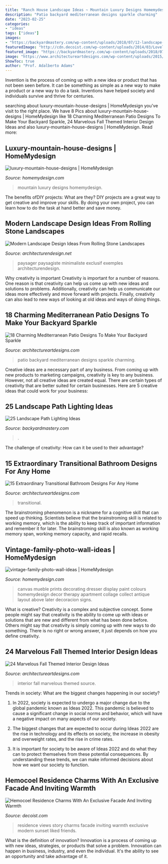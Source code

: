 ```yaml
---
title: "Ranch House Landscape Ideas ~ Mountain Luxury Designs Homemydesign"
description: "Patio backyard mediterranean designs sparkle charming"
date: "2023-02-25"
categories:
- "ideas"
tags: ["ideas"]
images:
- "https://backyardmastery.com/wp-content/uploads/2018/07/12-landscape-path-lighting.jpg"
featuredImage: "http://cdn.decoist.com/wp-content/uploads/2014/03/Lovely-city-skyline-views-after-sunset.jpg"
featured_image: "https://backyardmastery.com/wp-content/uploads/2018/07/12-landscape-path-lighting.jpg"
image: "https://www.architectureartdesigns.com/wp-content/uploads/2015/07/18-Charming-Mediterranean-Patio-Designs-To-Make-Your-Backyard-Sparkle-4.jpg"
ShowToc: true
author: "Prof. Adalberto Adams"
---
```



Invention is the process of coming up with a new idea or product that has not been seen before. It can be something as simple as a new way to make a product or a new way to do a task. Inventions have helped society and individuals survive and thrive for centuries.

	

		
searching about luxury-mountain-house-designs | HomeMydesign you've visit to the right place. We have 8 Pics about luxury-mountain-house-designs | HomeMydesign like 18 Charming Mediterranean Patio Designs To Make Your Backyard Sparkle, 24 Marvelous Fall Themed Interior Design Ideas and also luxury-mountain-house-designs | HomeMydesign. Read more:
		
    
## Luxury-mountain-house-designs | HomeMydesign

<img loading=lazy src="https://homemydesign.com/wp-content/uploads/2014/08/luxury-mountain-house-designs.jpg" onerror="this.onerror=null;this.src='https://tse1.mm.bing.net/th?id=OIP.P_1xim-o9WyQfpZrJUnCWAHaKZ&amp;pid=15.1';" alt="luxury-mountain-house-designs | HomeMydesign">

_Source: homemydesign.com_

>mountain luxury designs homemydesign. 

	

The benefits ofDIY projects: What are they?
DIY projects are a great way to get creative and improve your skills. By doing your own project, you can learn how to do the task at hand better and save money.

    
## Modern Landscape Design Ideas From Rolling Stone Landscapes

<img loading=lazy src="https://cdn.architecturendesign.net/wp-content/uploads/2014/06/13928.jpeg" onerror="this.onerror=null;this.src='https://tse4.mm.bing.net/th?id=OIP.EPG7cImoEHFKKJ8vi-MH_QHaE6&amp;pid=15.1';" alt="Modern Landscape Design Ideas From Rolling Stone Landscapes">

_Source: architecturendesign.net_

>paysager paysagiste minimaliste exclusif exemples architecturendesign. 

	

Why creativity is important
Creativity is important for a number of reasons. One reason is that creativity can help us come up with new ideas and solutions to problems. Additionally, creativity can help us communicate our ideas more effectively and move forward with projects. Finally, creativity can also lead to new ways of looking at old ideas and ways of doing things.

    
## 18 Charming Mediterranean Patio Designs To Make Your Backyard Sparkle

<img loading=lazy src="https://www.architectureartdesigns.com/wp-content/uploads/2015/07/18-Charming-Mediterranean-Patio-Designs-To-Make-Your-Backyard-Sparkle-4.jpg" onerror="this.onerror=null;this.src='https://tse2.mm.bing.net/th?id=OIP.JV5455zlKiKeTPkj9FXVqAHaJ9&amp;pid=15.1';" alt="18 Charming Mediterranean Patio Designs To Make Your Backyard Sparkle">

_Source: architectureartdesigns.com_

>patio backyard mediterranean designs sparkle charming. 

	

Creative ideas are a necessary part of any business. From coming up with new products to marketing campaigns, creativity is key to any business. However, not all creative ideas are created equal. There are certain types of creativity that are better suited for certain businesses. Here are 5 creative ideas that could work for your business:

    
## 25 Landscape Path Lighting Ideas

<img loading=lazy src="https://backyardmastery.com/wp-content/uploads/2018/07/12-landscape-path-lighting.jpg" onerror="this.onerror=null;this.src='https://tse1.mm.bing.net/th?id=OIP.5VplijFXo_IVi0P1tBC6kQHaLI&amp;pid=15.1';" alt="25 Landscape Path Lighting Ideas">

_Source: backyardmastery.com_

>. 

	

The challenge of creativity: How can it be used to their advantage?
 

    
## 15 Extraordinary Transitional Bathroom Designs For Any Home

<img loading=lazy src="https://www.architectureartdesigns.com/wp-content/uploads/2014/09/15-Extraordinary-Transitional-Bathroom-Designs-For-Any-Home-1.jpg" onerror="this.onerror=null;this.src='https://tse3.mm.bing.net/th?id=OIP.P2hSwvcmkemwOJCMrJrkcQHaIm&amp;pid=15.1';" alt="15 Extraordinary Transitional Bathroom Designs For Any Home">

_Source: architectureartdesigns.com_

>transitional. 

	

The brainstroming phenomenon is a nickname for a cognitive skill that can speed up thinking. Scientists believe that the brainstroming skill is related to working memory, which is the ability to keep track of important information and remember it for later. The brainstroming skill is also known as working memory span, working memory capacity, and rapid recalls.

    
## Vintage-family-photo-wall-ideas | HomeMydesign

<img loading=lazy src="https://homemydesign.com/wp-content/uploads/2014/09/vintage-family-photo-wall-ideas.jpg" onerror="this.onerror=null;this.src='https://tse4.mm.bing.net/th?id=OIP.nKxM_zZkYeDTL3TlyhCWhgHaJ6&amp;pid=15.1';" alt="vintage-family-photo-wall-ideas | HomeMydesign">

_Source: homemydesign.com_

>canvas mueble prints decorating dresser display paint colours homemydesign decor therapy apartment collage collect antique layout above later decoracion signs. 

	

What is creative?
Creativity is a complex and subjective concept. Some people might say that creativity is the ability to come up with ideas or solutions that are new and different from what has been done before. Others might say that creativity is simply coming up with new ways to do something. There is no right or wrong answer, it just depends on how you define creativity.

    
## 24 Marvelous Fall Themed Interior Design Ideas

<img loading=lazy src="https://www.architectureartdesigns.com/wp-content/uploads/2013/10/73.jpg" onerror="this.onerror=null;this.src='https://tse3.mm.bing.net/th?id=OIP.Yj3Rtgp270bNv0d-KukKxwHaHk&amp;pid=15.1';" alt="24 Marvelous Fall Themed Interior Design Ideas">

_Source: architectureartdesigns.com_

>interior fall marvelous themed source. 

	

Trends in society: What are the biggest changes happening in our society?
1. In 2022, society is expected to undergo a major change due to the global pandemic known as Ideas 2022. This pandemic is believed to cause a significant change in social norms and behavior, which will have a negative impact on many aspects of our society.
2. The biggest changes that are expected to occur during Ideas 2022 are the rise in technology and its effects on society, the increase in obesity and overweight rates, and the rise in crime rates.

3. It is important for society to be aware of Ideas 2022 and do what they can to protect themselves from these potential consequences. By understanding these trends, we can make informed decisions about how we want our society to function.

    
## Hemocoel Residence Charms With An Exclusive Facade And Inviting Warmth

<img loading=lazy src="http://cdn.decoist.com/wp-content/uploads/2014/03/Lovely-city-skyline-views-after-sunset.jpg" onerror="this.onerror=null;this.src='https://tse3.mm.bing.net/th?id=OIP.QQDbQh712dyMNOzXvPnAMQHaEz&amp;pid=15.1';" alt="Hemocoel Residence Charms With An Exclusive Facade And Inviting Warmth">

_Source: decoist.com_

>residence views story charms facade inviting warmth exclusive modern sunset liked friends. 

	

What is the definition of innovation?
Innovation is a process of coming up with new ideas, strategies, or products that solve a problem. Innovation can happen in business, industry, and even the individual. It's the ability to see an opportunity and take advantage of it.

